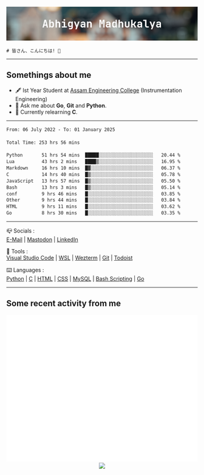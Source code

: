 ![header](./header.png)
```
# 皆さん、こんにちは! 👋
```
---

## Somethings about me
- 🖋️ Ist Year Student at [Assam Engineering College](https://aec.ac.in) (Instrumentation Engineering)
- 💬 Ask me about **Go**, **Git** and **Python**.
- 🔭 Currently relearning **C**.

---

<!--START_SECTION:waka-->

```txt
From: 06 July 2022 - To: 01 January 2025

Total Time: 253 hrs 56 mins

Python       51 hrs 54 mins  █████░░░░░░░░░░░░░░░░░░░░   20.44 %
Lua          43 hrs 2 mins   ████▒░░░░░░░░░░░░░░░░░░░░   16.95 %
Markdown     16 hrs 10 mins  █▓░░░░░░░░░░░░░░░░░░░░░░░   06.37 %
C            14 hrs 40 mins  █▒░░░░░░░░░░░░░░░░░░░░░░░   05.78 %
JavaScript   13 hrs 57 mins  █▒░░░░░░░░░░░░░░░░░░░░░░░   05.50 %
Bash         13 hrs 3 mins   █▒░░░░░░░░░░░░░░░░░░░░░░░   05.14 %
conf         9 hrs 46 mins   █░░░░░░░░░░░░░░░░░░░░░░░░   03.85 %
Other        9 hrs 44 mins   █░░░░░░░░░░░░░░░░░░░░░░░░   03.84 %
HTML         9 hrs 11 mins   █░░░░░░░░░░░░░░░░░░░░░░░░   03.62 %
Go           8 hrs 30 mins   █░░░░░░░░░░░░░░░░░░░░░░░░   03.35 %
```

<!--END_SECTION:waka-->

---

📪 Socials :<br>
[E-Mail](mailto:abhigyanmadhukalya@gmail.com) | <a rel="me" href="https://mastodon.social/@abhigyanmadhukalya">Mastodon</a> | [LinkedIn](https://www.linkedin.com/in/abhigyanmadhukalya000/)

🧰 Tools :<br>
[Visual Studio Code](https://code.visualstudio.com/) | [WSL](https://learn.microsoft.com/en-us/windows/wsl/) | [Wezterm](https://wezfurlong.org/wezterm/index.html) | [Git](https://git-scm.com/) | [Todoist](https://todoist.com)

⌨️ Languages :<br>
[Python](https://python.org) | [C](https://www.iso.org/standard/74528.html) | [HTML](https://html.spec.whatwg.org/) | [CSS](https://www.w3.org/Style/CSS/Overview.en.html) | [MySQL](https://www.mysql.com/) | [Bash Scripting](https://www.gnu.org/software/bash/) | [Go](https://go.dev)

---

## Some recent activity from me
<p align="center">
  <img src="./github-metrics.svg" />
  <img src="https://github-profile-summary-cards.vercel.app/api/cards/profile-details?username=abhigyanmadhukalya&theme=github_dark" />
</p>

